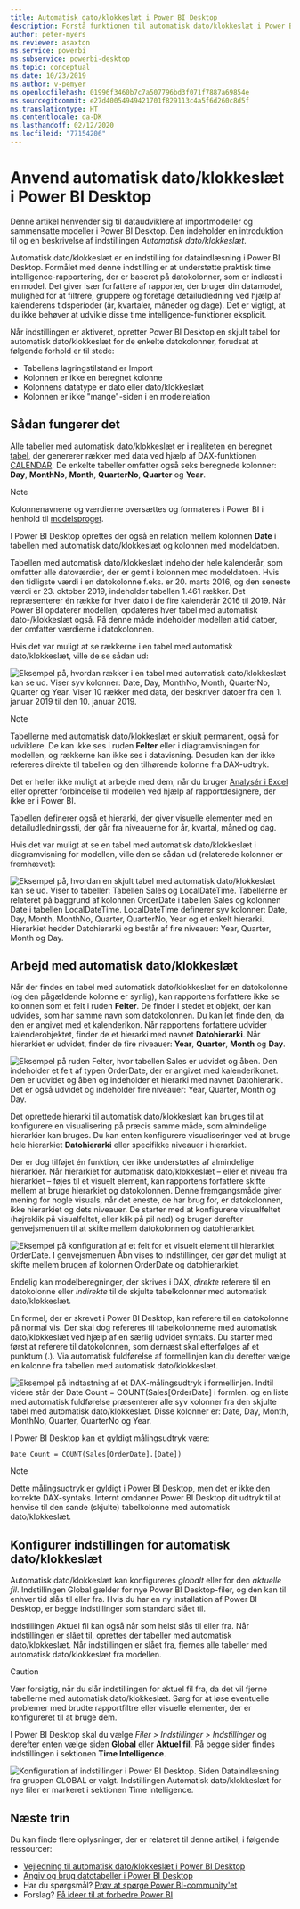 ```yaml
---
title: Automatisk dato/klokkeslæt i Power BI Desktop
description: Forstå funktionen til automatisk dato/klokkeslæt i Power BI Desktop.
author: peter-myers
ms.reviewer: asaxton
ms.service: powerbi
ms.subservice: powerbi-desktop
ms.topic: conceptual
ms.date: 10/23/2019
ms.author: v-pemyer
ms.openlocfilehash: 01996f3460b7c7a507796bd3f071f7887a69854e
ms.sourcegitcommit: e27d40054949421701f829113c4a5f6d260c8d5f
ms.translationtype: HT
ms.contentlocale: da-DK
ms.lasthandoff: 02/12/2020
ms.locfileid: "77154206"
---
```

# <a name="apply-auto-datetime-in-power-bi-desktop"></a>Anvend automatisk dato/klokkeslæt i Power BI Desktop

Denne artikel henvender sig til dataudviklere af importmodeller og sammensatte modeller i Power BI Desktop. Den indeholder en introduktion til og en beskrivelse af indstillingen _Automatisk dato/klokkeslæt_.

Automatisk dato/klokkeslæt er en indstilling for dataindlæsning i Power BI Desktop. Formålet med denne indstilling er at understøtte praktisk time intelligence-rapportering, der er baseret på datokolonner, som er indlæst i en model. Det giver især forfattere af rapporter, der bruger din datamodel, mulighed for at filtrere, gruppere og foretage detailudledning ved hjælp af kalenderens tidsperioder (år, kvartaler, måneder og dage). Det er vigtigt, at du ikke behøver at udvikle disse time intelligence-funktioner eksplicit.

Når indstillingen er aktiveret, opretter Power BI Desktop en skjult tabel for automatisk dato/klokkeslæt for de enkelte datokolonner, forudsat at følgende forhold er til stede:

- Tabellens lagringstilstand er Import
- Kolonnen er ikke en beregnet kolonne
- Kolonnens datatype er dato eller dato/klokkeslæt
- Kolonnen er ikke "mange"-siden i en modelrelation

## <a name="how-it-works"></a>Sådan fungerer det

Alle tabeller med automatisk dato/klokkeslæt er i realiteten en [beregnet tabel](desktop-calculated-tables.md), der genererer rækker med data ved hjælp af DAX-funktionen [CALENDAR](/dax/calendar-function-dax). De enkelte tabeller omfatter også seks beregnede kolonner: **Day**, **MonthNo**, **Month**, **QuarterNo**, **Quarter** og **Year**.

> [!NOTE]
> Kolonnenavnene og værdierne oversættes og formateres i Power BI i henhold til [modelsproget](supported-languages-countries-regions.md#choose-the-language-for-the-model-in-power-bi-desktop).

I Power BI Desktop oprettes der også en relation mellem kolonnen **Date** i tabellen med automatisk dato/klokkeslæt og kolonnen med modeldatoen.

Tabellen med automatisk dato/klokkeslæt indeholder hele kalenderår, som omfatter alle datoværdier, der er gemt i kolonnen med modeldatoen. Hvis den tidligste værdi i en datokolonne f.eks. er 20. marts 2016, og den seneste værdi er 23. oktober 2019, indeholder tabellen 1.461 rækker. Det repræsenterer én række for hver dato i de fire kalenderår 2016 til 2019. Når Power BI opdaterer modellen, opdateres hver tabel med automatisk dato-/klokkeslæt også. På denne måde indeholder modellen altid datoer, der omfatter værdierne i datokolonnen.

Hvis det var muligt at se rækkerne i en tabel med automatisk dato/klokkeslæt, ville de se sådan ud:

![Eksempel på, hvordan rækker i en tabel med automatisk dato/klokkeslæt kan se ud. Viser syv kolonner: Date, Day, MonthNo, Month, QuarterNo, Quarter og Year. Viser 10 rækker med data, der beskriver datoer fra den 1. januar 2019 til den 10. januar 2019.](media/desktop-auto-date-time/auto-date-time-hidden-table-example-rows.png)

> [!NOTE]
> Tabellerne med automatisk dato/klokkeslæt er skjult permanent, også for udviklere. De kan ikke ses i ruden **Felter** eller i diagramvisningen for modellen, og rækkerne kan ikke ses i datavisning. Desuden kan der ikke refereres direkte til tabellen og den tilhørende kolonne fra DAX-udtryk.
>
> Det er heller ikke muligt at arbejde med dem, når du bruger [Analysér i Excel](service-analyze-in-excel.md) eller opretter forbindelse til modellen ved hjælp af rapportdesignere, der ikke er i Power BI.

Tabellen definerer også et hierarki, der giver visuelle elementer med en detailudledningssti, der går fra niveauerne for år, kvartal, måned og dag.

Hvis det var muligt at se en tabel med automatisk dato/klokkeslæt i diagramvisning for modellen, ville den se sådan ud (relaterede kolonner er fremhævet):

![Eksempel på, hvordan en skjult tabel med automatisk dato/klokkeslæt kan se ud. Viser to tabeller: Tabellen Sales og LocalDateTime. Tabellerne er relateret på baggrund af kolonnen OrderDate i tabellen Sales og kolonnen Date i tabellen LocalDateTime. LocalDateTime definerer syv kolonner: Date, Day, Month, MonthNo, Quarter, QuarterNo, Year og et enkelt hierarki. Hierarkiet hedder Datohierarki og består af fire niveauer: Year, Quarter, Month og Day.](media/desktop-auto-date-time/auto-date-time-hidden-table-example-diagram.png)

## <a name="work-with-auto-datetime"></a>Arbejd med automatisk dato/klokkeslæt

Når der findes en tabel med automatisk dato/klokkeslæt for en datokolonne (og den pågældende kolonne er synlig), kan rapportens forfattere ikke se kolonnen som et felt i ruden **Felter**. De finder i stedet et objekt, der kan udvides, som har samme navn som datokolonnen. Du kan let finde den, da den er angivet med et kalenderikon. Når rapportens forfattere udvider kalenderobjektet, finder de et hierarki med navnet **Datohierarki**. Når hierarkiet er udvidet, finder de fire niveauer: **Year**, **Quarter**, **Month** og **Day**.

![Eksempel på ruden Felter, hvor tabellen Sales er udvidet og åben. Den indeholder et felt af typen OrderDate, der er angivet med kalenderikonet. Den er udvidet og åben og indeholder et hierarki med navnet Datohierarki. Det er også udvidet og indeholder fire niveauer: Year, Quarter, Month og Day.](media/desktop-auto-date-time/auto-date-time-fields-pane-example.png)

Det oprettede hierarki til automatisk dato/klokkeslæt kan bruges til at konfigurere en visualisering på præcis samme måde, som almindelige hierarkier kan bruges. Du kan enten konfigurere visualiseringer ved at bruge hele hierarkiet **Datohierarki** eller specifikke niveauer i hierarkiet.

Der er dog tilføjet én funktion, der ikke understøttes af almindelige hierarkier. Når hierarkiet for automatisk dato/klokkeslæt – eller et niveau fra hierarkiet – føjes til et visuelt element, kan rapportens forfattere skifte mellem at bruge hierarkiet og datokolonnen. Denne fremgangsmåde giver mening for nogle visuals, når det eneste, de har brug for, er datokolonnen, ikke hierarkiet og dets niveauer. De starter med at konfigurere visualfeltet (højreklik på visualfeltet, eller klik på pil ned) og bruger derefter genvejsmenuen til at skifte mellem datokolonnen og datohierarkiet.

![Eksempel på konfiguration af et felt for et visuelt element til hierarkiet OrderDate. I genvejsmenuen Åbn vises to indstillinger, der gør det muligt at skifte mellem brugen af kolonnen OrderDate og datohierarkiet.](media/desktop-auto-date-time/auto-date-time-configure-visuals-fields.png)

Endelig kan modelberegninger, der skrives i DAX, _direkte_ referere til en datokolonne eller _indirekte_ til de skjulte tabelkolonner med automatisk dato/klokkeslæt.

En formel, der er skrevet i Power BI Desktop, kan referere til en datokolonne på normal vis. Der skal dog refereres til tabelkolonnerne med automatisk dato/klokkeslæt ved hjælp af en særlig udvidet syntaks. Du starter med først at referere til datokolonnen, som dernæst skal efterfølges af et punktum (.). Via automatisk fuldførelse af formellinjen kan du derefter vælge en kolonne fra tabellen med automatisk dato/klokkeslæt.

![Eksempel på indtastning af et DAX-målingsudtryk i formellinjen. Indtil videre står der Date Count = COUNT(Sales[OrderDate] i formlen. og en liste med automatisk fuldførelse præsenterer alle syv kolonner fra den skjulte tabel med automatisk dato/klokkeslæt. Disse kolonner er: Date, Day, Month, MonthNo, Quarter, QuarterNo og Year.](media/desktop-auto-date-time/auto-date-time-dax-auto-complete.png)

I Power BI Desktop kan et gyldigt målingsudtryk være:

```dax
Date Count = COUNT(Sales[OrderDate].[Date])
```

> [!NOTE]
> Dette målingsudtryk er gyldigt i Power BI Desktop, men det er ikke den korrekte DAX-syntaks. Internt omdanner Power BI Desktop dit udtryk til at henvise til den sande (skjulte) tabelkolonne med automatisk dato/klokkeslæt.

## <a name="configure-auto-datetime-option"></a>Konfigurer indstillingen for automatisk dato/klokkeslæt

Automatisk dato/klokkeslæt kan konfigureres _globalt_ eller for den _aktuelle fil_. Indstillingen Global gælder for nye Power BI Desktop-filer, og den kan til enhver tid slås til eller fra. Hvis du har en ny installation af Power BI Desktop, er begge indstillinger som standard slået til.

Indstillingen Aktuel fil kan også når som helst slås til eller fra. Når indstillingen er slået til, oprettes der tabeller med automatisk dato/klokkeslæt. Når indstillingen er slået fra, fjernes alle tabeller med automatisk dato/klokkeslæt fra modellen.

> [!CAUTION]
> Vær forsigtig, når du slår indstillingen for aktuel fil fra, da det vil fjerne tabellerne med automatisk dato/klokkeslæt. Sørg for at løse eventuelle problemer med brudte rapportfiltre eller visuelle elementer, der er konfigureret til at bruge dem.

I Power BI Desktop skal du vælge _Filer > Indstillinger > Indstillinger_ og derefter enten vælge siden **Global** eller **Aktuel fil**. På begge sider findes indstillingen i sektionen **Time Intelligence**.

![Konfiguration af indstillinger i Power BI Desktop. Siden Dataindlæsning fra gruppen GLOBAL er valgt. Indstillingen Automatisk dato/klokkeslæt for nye filer er markeret i sektionen Time intelligence.](media/desktop-auto-date-time/auto-date-time-configure-global-options.png)

## <a name="next-steps"></a>Næste trin

Du kan finde flere oplysninger, der er relateret til denne artikel, i følgende ressourcer:

- [Vejledning til automatisk dato/klokkeslæt i Power BI Desktop](guidance/auto-date-time.md)
- [Angiv og brug datotabeller i Power BI Desktop](desktop-date-tables.md)
- Har du spørgsmål? [Prøv at spørge Power BI-community'et](https://community.powerbi.com/)
- Forslag? [Få ideer til at forbedre Power BI](https://ideas.powerbi.com/)
